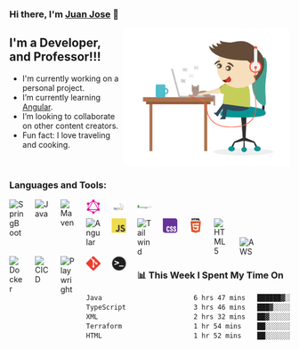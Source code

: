 ### Hi there, I'm [Juan Jose](https://www.linkedin.com/in/juanjosemirandam/) 👋 
<img align="right" alt="GIF" src="./images/gif-juanjose.gif" width="300"/>

## I'm a Developer, and Professor!!!
- I'm currently working on a personal project.
- I’m currently learning [Angular](https://angular.dev/).
- I’m looking to collaborate on other content creators.
- Fun fact: I love traveling and cooking.
<br/>

### Languages and Tools:
<!-- BE -->
<img align="left" alt="SpringBoot" width="26px" src="https://raw.githubusercontent.com/marwin1991/profile-technology-icons/refs/heads/main/icons/spring_boot.png" style="margin-right: 20px;"/>
<img align="left" alt="Java" width="26px" src="https://raw.githubusercontent.com/marwin1991/profile-technology-icons/refs/heads/main/icons/java.png" style="margin-right: 20px;"/>
<img align="left" alt="Maven" width="26px" src="https://raw.githubusercontent.com/marwin1991/profile-technology-icons/refs/heads/main/icons/maven.png" style="margin-right: 20px;"/>
<img align="left" alt="GraphQL" width="26px" src="https://raw.githubusercontent.com/github/explore/80688e429a7d4ef2fca1e82350fe8e3517d3494d/topics/graphql/graphql.png" style="margin-right: 20px;"/>
<img align="left" alt="MySQL" width="26px" src="https://raw.githubusercontent.com/github/explore/80688e429a7d4ef2fca1e82350fe8e3517d3494d/topics/mysql/mysql.png" style="margin-right: 20px;"/>
<img align="left" alt="MongoDB" width="26px" src="https://raw.githubusercontent.com/github/explore/80688e429a7d4ef2fca1e82350fe8e3517d3494d/topics/mongodb/mongodb.png" style="margin-right: 20px;"/>
<br />
<br />

<!-- FE -->
<img align="left" alt="Angular" width="26px" src="https://raw.githubusercontent.com/marwin1991/profile-technology-icons/refs/heads/main/icons/angular.png" style="margin-right: 20px;"/>
<img align="left" alt="JavaScript" width="26px" src="https://raw.githubusercontent.com/github/explore/80688e429a7d4ef2fca1e82350fe8e3517d3494d/topics/javascript/javascript.png" style="margin-right: 20px;"/>
<img align="left" alt="Tailwind" width="26px" src="https://raw.githubusercontent.com/marwin1991/profile-technology-icons/refs/heads/main/icons/tailwind_css.png" style="margin-right: 20px;"/>
<img align="left" alt="CSS3" width="26px" src="https://raw.githubusercontent.com/github/explore/80688e429a7d4ef2fca1e82350fe8e3517d3494d/topics/css/css.png" style="margin-right: 20px;"/>
<img align="left" alt="HTML5" width="26px" src="https://raw.githubusercontent.com/github/explore/80688e429a7d4ef2fca1e82350fe8e3517d3494d/topics/html/html.png" style="margin-right: 20px;"/>
<img align="left" alt="HTML5" width="26px" src="https://raw.githubusercontent.com/marwin1991/profile-technology-icons/refs/heads/main/icons/figma.png" style="margin-right: 20px;"/>
<br />
<br />

<!-- Others -->
<img align="left" alt="AWS" width="26px" src="https://raw.githubusercontent.com/marwin1991/profile-technology-icons/refs/heads/main/icons/aws.png" style="margin-right: 20px;"/>
<img align="left" alt="Docker" width="26px" src="https://raw.githubusercontent.com/marwin1991/profile-technology-icons/refs/heads/main/icons/docker.png" style="margin-right: 20px;"/>
<img align="left" alt="CICD" width="26px" src="https://raw.githubusercontent.com/marwin1991/profile-technology-icons/refs/heads/main/icons/ci_cd.png" style="margin-right: 20px;"/>
<img align="left" alt="Playwright" width="26px" src="https://raw.githubusercontent.com/marwin1991/profile-technology-icons/refs/heads/main/icons/playwright.png" style="margin-right: 20px;"/>
<img align="left" alt="Git" width="26px" src="https://raw.githubusercontent.com/github/explore/80688e429a7d4ef2fca1e82350fe8e3517d3494d/topics/git/git.png" style="margin-right: 20px;"/>
<img align="left" alt="Terminal" width="26px" src="https://raw.githubusercontent.com/github/explore/80688e429a7d4ef2fca1e82350fe8e3517d3494d/topics/terminal/terminal.png" style="margin-right: 20px;"/>

<br />
<br />

### 📊 This Week I Spent My Time On

<!--START_SECTION:waka-->

```txt
Java                       6 hrs 47 mins   ██████▓░░░░░░░░░░░░░░░░░░   27.04 %
TypeScript                 3 hrs 46 mins   ███▓░░░░░░░░░░░░░░░░░░░░░   15.02 %
XML                        2 hrs 32 mins   ██▓░░░░░░░░░░░░░░░░░░░░░░   10.11 %
Terraform                  1 hr 54 mins    ██░░░░░░░░░░░░░░░░░░░░░░░   07.57 %
HTML                       1 hr 52 mins    ██░░░░░░░░░░░░░░░░░░░░░░░   07.48 %
```

<!--END_SECTION:waka-->
